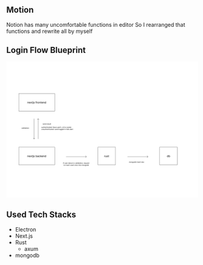## Motion

Notion has many uncomfortable functions in editor So I rearranged that functions and rewrite all by myself

## Login Flow Blueprint

![Desktop - 5.png](resources%2Fgit%2FDesktop%20-%205.png)

## Used Tech Stacks

- Electron
- Next.js
- Rust
    - axum
- mongodb

